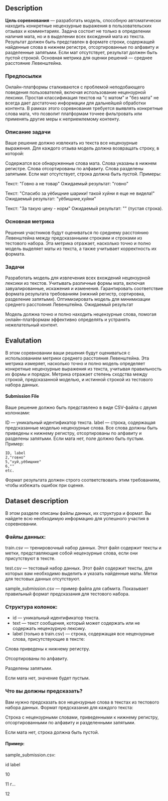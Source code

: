 ## Description

**Цель соревнования** — разработать модель, способную автоматически находить конкретные нецензурные выражения в пользовательских отзывах и комментариях. Задача состоит не только в определении наличия мата, но и в выделении всех вхождений мата из текста. Результат должен быть представлен в формате строки, содержащей найденные слова в нижнем регистре, отсортированные по алфавиту и разделенные запятыми. Если мат отсутствует, результат должен быть пустой строкой. Основная метрика для оценки решений — среднее расстояние Левенштейна.

### Предпосылки

Онлайн-платформы сталкиваются с проблемой неподобающего поведения пользователей, включая использование нецензурной лексики. Простая классификация текстов на "с матом" и "без мата" не всегда дает достаточно информации для дальнейшей обработки контента. В рамках этого соревнования требуется выявлять конкретные слова мата, что позволит платформам точнее фильтровать или применять другие меры к неприемлемому контенту.

### Описание задачи

Ваше решение должно извлекать из текста все нецензурные выражения. Для каждого отзыва модель должна возвращать строку, в которой:

Содержатся все обнаруженные слова мата.
Слова указаны в нижнем регистре.
Слова отсортированы по алфавиту.
Слова разделены запятыми.
Если мат отсутствует, строка должна быть пустой.
Примеры:

Текст:
"Говно а не товар"
Ожидаемый результат:
"говно"

Текст:
"Спасибо за уёбищние шарики! такой хуйни я еще не видела!"
Ожидаемый результат:
"уёбищние,хуйни"

Текст:
"За такую цену - норм"
Ожидаемый результат:
"" (пустая строка).

### Основная метрика

Решения участников будут оцениваться по среднему расстоянию Левенштейна между предсказанными строками и строками из тестового набора. Эта метрика отражает, насколько точно и полно модель выделяет маты из текста, а также учитывает корректность их формата.

### Задачи

Разработать модель для извлечения всех вхождений нецензурной лексики из текстов.
Учитывать различные формы мата, включая завуалированные, искажения и изменения.
Гарантировать соответствие формата результата требованиям (нижний регистр, сортировка, разделение запятыми).
Оптимизировать модель для минимизации среднего расстояния Левенштейна.
Ожидаемый результат

Модель должна точно и полно находить нецензурные слова, помогая онлайн-платформам эффективно определять и устранять нежелательный контент.

## Evalutation

В этом соревновании ваши решения будут оцениваться с использованием метрики среднего расстояния Левенштейна. Эта метрика измеряет, насколько точно и полно модель определяет конкретные нецензурные выражения из текста, учитывая правильность их формы и порядок. Метрика отражает степень сходства между строкой, предсказанной моделью, и истинной строкой из тестового набора данных.

#### Submission File
Ваше решение должно быть представлено в виде CSV-файла с двумя колонками:

ID — уникальный идентификатор текста.
label — строка, содержащая предсказанные моделью нецензурные слова. Все слова должны быть приведены к нижнему регистру, отсортированы по алфавиту и разделены запятыми. Если мата нет, поле должно быть пустым.
Пример:
```
ID, label
2,"говно"
5,"хуй,уёбищние"
6,""
etc.
```
Формат результата должен строго соответствовать этим требованиям, чтобы избежать ошибок при оценке.

## Dataset description

В этом разделе описаны файлы данных, их структура и формат. Вы найдете всю необходимую информацию для успешного участия в соревновании.

### Файлы данных:
train.csv — тренировочный набор данных. Этот файл содержит тексты и метки, представляющие собой нецензурные слова, если они присутствуют в тексте.

test.csv — тестовый набор данных. Этот файл содержит тексты, для которых вам необходимо выделить и указать найденные маты. Метки для тестовых данных отсутствуют.

sample_submission.csv — пример файла для сабмита. Показывает правильный формат предсказания для тестового набора.

### Структура колонок:
- id — уникальный идентификатор текста.
- text — текст сообщения, который может содержать или не содержать нецензурную лексику.
- label (только в train.csv) — строка, содержащая все нецензурные слова, присутствующие в тексте:

Слова приведены к нижнему регистру.

Отсортированы по алфавиту.

Разделены запятыми.

Если мата нет, значение будет пустым.

### Что вы должны предсказать?
Вам нужно предсказать все нецензурные слова в текстах из тестового набора данных. Формат предсказания для каждого текста:

Строка с нецензурными словами, приведенными к нижнему регистру, отсортированными по алфавиту и разделенными запятыми.

Если мата нет, строка должна быть пустой.

#### Пример:

sample_submission.csv:

id label

10

11 г…

12 
